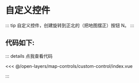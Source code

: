 <script setup>
import Map from './index.vue'
</script>
# 自定义控件

::: tip
自定义控件，创建旋转到正北的（把地图摆正）按钮 N。
:::

<Map />

## 代码如下:

::: details 点我查看代码

<<< @/open-layers/map-controls/custom-control/index.vue

:::